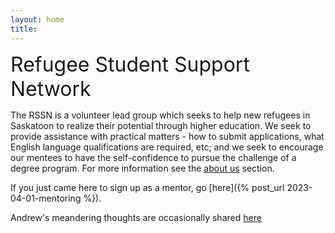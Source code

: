 ```yaml
---
layout: home
title: 
---
```


<font size="6">Refugee Student Support Network</font>
<br>

The RSSN is a volunteer lead group which seeks to help new refugees in Saskatoon to realize their potential through higher education. We seek to provide assistance with practical matters - how to submit applications, what English language qualifications are required, etc; and we seek to encourage our mentees to have the self-confidence to pursue the challenge of a degree program. For more information see the [about us](about) section.

If you just came here to sign up as a mentor, go [here]({% post_url 2023-04-01-mentoring %}).

Andrew's meandering thoughts are occasionally shared [here](https://www.youtube.com/playlist?list=PLepOcf_DIcEhta61vcD-nmrD5jBgw5pph)
